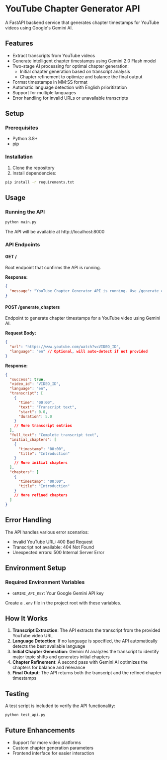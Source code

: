 # YouTube Chapter Generator API

A FastAPI backend service that generates chapter timestamps for YouTube videos using Google's Gemini AI.

## Features

- Extract transcripts from YouTube videos
- Generate intelligent chapter timestamps using Gemini 2.0 Flash model
- Two-stage AI processing for optimal chapter generation:
  - Initial chapter generation based on transcript analysis
  - Chapter refinement to optimize and balance the final output
- Format timestamps in MM:SS format
- Automatic language detection with English prioritization
- Support for multiple languages
- Error handling for invalid URLs or unavailable transcripts

## Setup

### Prerequisites

- Python 3.8+
- pip

### Installation

1. Clone the repository
2. Install dependencies:

```bash
pip install -r requirements.txt
```

## Usage

### Running the API

```bash
python main.py
```

The API will be available at http://localhost:8000

### API Endpoints

#### GET /

Root endpoint that confirms the API is running.

**Response:**

```json
{
  "message": "YouTube Chapter Generator API is running. Use /generate_chapters endpoint to extract transcripts."
}
```

#### POST /generate_chapters

Endpoint to generate chapter timestamps for a YouTube video using Gemini AI.

**Request Body:**

```json
{
  "url": "https://www.youtube.com/watch?v=VIDEO_ID",
  "language": "en" // Optional, will auto-detect if not provided
}
```

**Response:**

```json
{
  "success": true,
  "video_id": "VIDEO_ID",
  "language": "en",
  "transcript": [
    {
      "time": "00:00",
      "text": "Transcript text",
      "start": 0.0,
      "duration": 5.0
    }
    // More transcript entries
  ],
  "full_text": "Complete transcript text",
  "initial_chapters": [
    {
      "timestamp": "00:00",
      "title": "Introduction"
    }
    // More initial chapters
  ],
  "chapters": [
    {
      "timestamp": "00:00",
      "title": "Introduction"
    }
    // More refined chapters
  ]
}
```

## Error Handling

The API handles various error scenarios:

- Invalid YouTube URL: 400 Bad Request
- Transcript not available: 404 Not Found
- Unexpected errors: 500 Internal Server Error

## Environment Setup

### Required Environment Variables

- `GEMINI_API_KEY`: Your Google Gemini API key

Create a `.env` file in the project root with these variables.

## How It Works

1. **Transcript Extraction**: The API extracts the transcript from the provided YouTube video URL
2. **Language Detection**: If no language is specified, the API automatically detects the best available language
3. **Initial Chapter Generation**: Gemini AI analyzes the transcript to identify major topic shifts and generates initial chapters
4. **Chapter Refinement**: A second pass with Gemini AI optimizes the chapters for balance and relevance
5. **Final Output**: The API returns both the transcript and the refined chapter timestamps

## Testing

A test script is included to verify the API functionality:

```bash
python test_api.py
```

## Future Enhancements

- Support for more video platforms
- Custom chapter generation parameters
- Frontend interface for easier interaction
